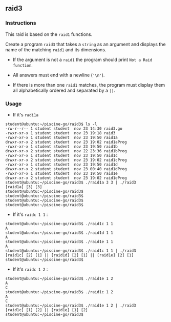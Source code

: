 ## raid3

### Instructions

This raid is based on the `raid1` functions.

Create a program `raid3` that takes a `string` as an argument and displays the name of the matching `raid1` and its dimensions.

-   If the argument is not a `raid1` the program should print `Not a Raid function`.

-   All answers must end with a newline (`'\n'`).

-   If there is more than one `raid1` matches, the program must display them all alphabetically ordered and separated by a `||`.

### Usage

- If it's `radi1a`

```console
student@ubuntu:~/piscine-go/raid3$ ls -l
-rw-r--r-- 1 student student  nov 23 14:30 raid3.go
-rwxr-xr-x 1 student student  nov 23 19:18 raid3
-rwxr-xr-x 1 student student  nov 23 19:50 raid1a
drwxr-xr-x 2 student student  nov 23 19:02 raid1aProg
-rwxr-xr-x 1 student student  nov 23 19:50 raid1b
drwxr-xr-x 2 student student  nov 22 23:36 raid1bProg
-rwxr-xr-x 1 student student  nov 23 19:50 raid1c
drwxr-xr-x 2 student student  nov 23 19:02 raid1cProg
-rwxr-xr-x 1 student student  nov 23 19:50 raid1d
drwxr-xr-x 2 student student  nov 23 00:40 raid1dProg
-rwxr-xr-x 1 student student  nov 23 19:50 raid1e
drwxr-xr-x 2 student student  nov 23 19:02 raid1eProg
student@ubuntu:~/piscine-go/raid3$ ./raid1a 3 3 | ./raid3
[raid1a] [3] [3]
student@ubuntu:~/piscine-go/raid3$
student@ubuntu:~/piscine-go/raid3$
student@ubuntu:~/piscine-go/raid3$
student@ubuntu:~/piscine-go/raid3$
```

- If it's `raidc 1 1` :

```console
student@ubuntu:~/piscine-go/raid3$ ./raid1c 1 1
A
student@ubuntu:~/piscine-go/raid3$ ./raid1d 1 1
A
student@ubuntu:~/piscine-go/raid3$ ./raid1e 1 1
A
student@ubuntu:~/piscine-go/raid3$ ./raid1c 1 1 | ./raid3
[raid1c] [2] [1] || [raid1d] [2] [1] || [raid1e] [2] [1]
student@ubuntu:~/piscine-go/raid3$
```

- If it's `raidc 1 2` :

```console
student@ubuntu:~/piscine-go/raid3$ ./raid1e 1 2
A
C
student@ubuntu:~/piscine-go/raid3$ ./raid1c 1 2
A
C
student@ubuntu:~/piscine-go/raid3$ ./raid1e 1 2 | ./raid3
[raid1c] [1] [2] || [raid1e] [1] [2]
student@ubuntu:~/piscine-go/raid3$
```

